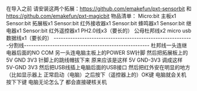 在导入之前 请安装这两个拓展：https://github.com/emakefun/pxt-sensorbit 和 https://github.com/emakefun/pxt-magicbit
物品清单：
Micro:bit 主板x1
Sensor:bit 拓展板x1
Sensor:bit 红外接收器x1
Sensor:bit 蜂鸣器x1
Sensor:bit 继电器x1
Sensor:bit 红外遥控器x1
PH2.0线x3（要长的）
公母杜邦线x2
micro usb数据线x1（要长的）
-----------------------------------------------------------分割线-----------------------------------------------------
杜邦线一头连继电器后面的NO COM
另一头连电脑主板上的POWER SW针脚
然后把拓展板上的5V GND 3V3 针脚上的跳线帽拔下来
原来应该是这样 5V GND-3V3
调成这样 5V-GND 3V3
然后把USB线插上电脑后面的USB接口
然后把红外安在明显的地方（比如显示器上
正常启动（电脑）之后按下（遥控器上的）OK键
电脑就会关机
按下下键
电脑无论怎么了
都会直接硬核关机

